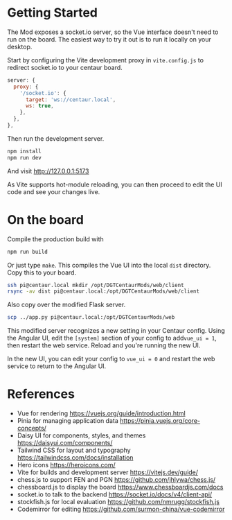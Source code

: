 # Getting Started

The Mod exposes a socket.io server, so the Vue interface doesn't need to run on
the board.  The easiest way to try it out is to run it locally on your desktop.

Start by configuring the Vite development proxy in `vite.config.js` to redirect
socket.io to your centaur board.

```javascript
server: {
  proxy: {
    '/socket.io': {
      target: 'ws://centaur.local',
      ws: true,
    },
  },
},
```

Then run the development server.

```bash
npm install
npm run dev
```

And visit http://127.0.0.1:5173

As Vite supports hot-module reloading, you can then proceed to edit the UI code
and see your changes live.

# On the board

Compile the production build with

```bash
npm run build
```

Or just type `make`.  This compiles the Vue UI into the local `dist` directory.
Copy this to your board.

```bash
ssh pi@centaur.local mkdir /opt/DGTCentaurMods/web/client
rsync -av dist pi@centaur.local:/opt/DGTCentaurMods/web/client
```

Also copy over the modified Flask server.

```bash
scp ../app.py pi@centaur.local:/opt/DGTCentaurMods/web
```

This modified server recognizes a new setting in your Centaur config.  Using
the Angular UI, edit the `[system]` section of your config to add`vue_ui = 1`,
then restart the web service.  Reload and you're running the new UI.

In the new UI, you can edit your config to `vue_ui = 0` and restart the web
service to return to the Angular UI.

# References

- Vue for rendering https://vuejs.org/guide/introduction.html
- Pinia for managing application data https://pinia.vuejs.org/core-concepts/
- Daisy UI for components, styles, and themes https://daisyui.com/components/
- Tailwind CSS for layout and typography https://tailwindcss.com/docs/installation
- Hero icons https://heroicons.com/
- Vite for builds and development server https://vitejs.dev/guide/
- chess.js to support FEN and PGN https://github.com/jhlywa/chess.js/
- chessboard.js to display the board https://www.chessboardjs.com/docs
- socket.io to talk to the backend https://socket.io/docs/v4/client-api/
- stockfish.js for local evaluation https://github.com/nmrugg/stockfish.js
- Codemirror for editing https://github.com/surmon-china/vue-codemirror
